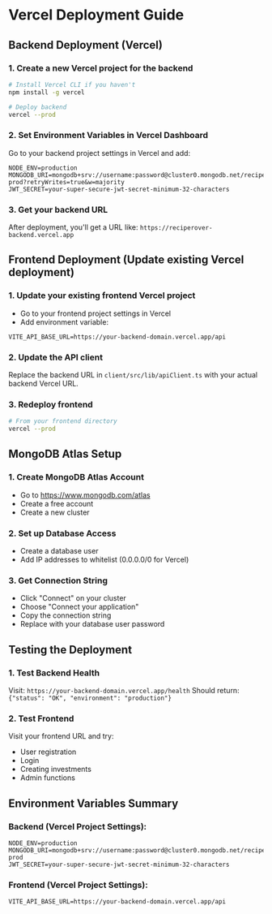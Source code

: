 # Vercel Deployment Guide

## Backend Deployment (Vercel)

### 1. Create a new Vercel project for the backend

```bash
# Install Vercel CLI if you haven't
npm install -g vercel

# Deploy backend
vercel --prod
```

### 2. Set Environment Variables in Vercel Dashboard

Go to your backend project settings in Vercel and add:

```
NODE_ENV=production
MONGODB_URI=mongodb+srv://username:password@cluster0.mongodb.net/reciperover-prod?retryWrites=true&w=majority
JWT_SECRET=your-super-secure-jwt-secret-minimum-32-characters
```

### 3. Get your backend URL

After deployment, you'll get a URL like: `https://reciperover-backend.vercel.app`

## Frontend Deployment (Update existing Vercel deployment)

### 1. Update your existing frontend Vercel project

- Go to your frontend project settings in Vercel
- Add environment variable:

```
VITE_API_BASE_URL=https://your-backend-domain.vercel.app/api
```

### 2. Update the API client

Replace the backend URL in `client/src/lib/apiClient.ts` with your actual backend Vercel URL.

### 3. Redeploy frontend

```bash
# From your frontend directory
vercel --prod
```

## MongoDB Atlas Setup

### 1. Create MongoDB Atlas Account

- Go to https://www.mongodb.com/atlas
- Create a free account
- Create a new cluster

### 2. Set up Database Access

- Create a database user
- Add IP addresses to whitelist (0.0.0.0/0 for Vercel)

### 3. Get Connection String

- Click "Connect" on your cluster
- Choose "Connect your application"
- Copy the connection string
- Replace <password> with your database user password

## Testing the Deployment

### 1. Test Backend Health

Visit: `https://your-backend-domain.vercel.app/health`
Should return: `{"status": "OK", "environment": "production"}`

### 2. Test Frontend

Visit your frontend URL and try:

- User registration
- Login
- Creating investments
- Admin functions

## Environment Variables Summary

### Backend (Vercel Project Settings):

```
NODE_ENV=production
MONGODB_URI=mongodb+srv://username:password@cluster0.mongodb.net/reciperover-prod
JWT_SECRET=your-super-secure-jwt-secret-minimum-32-characters
```

### Frontend (Vercel Project Settings):

```
VITE_API_BASE_URL=https://your-backend-domain.vercel.app/api
```
